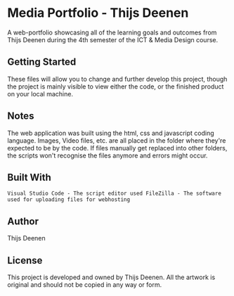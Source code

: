# Media Portfolio - Thijs Deenen
A web-portfolio showcasing all of the learning goals and outcomes from Thijs Deenen during the 4th semester of the ICT & Media Design course.

## Getting Started
These files will allow you to change and further develop this project, though the project is mainly visible to view either the code, or the finished product on your local machine.

## Notes
The web application was built using the html, css and javascript coding language. Images, Video files, etc. are all placed in the folder where they're expected to be by the code. If files manually get replaced into other folders, the scripts won't recognise the files anymore and errors might occur.

## Built With
``
Visual Studio Code - The script editor used
FileZilla - The software used for uploading files for webhosting
``
## Author
Thijs Deenen

## License
This project is developed and owned by Thijs Deenen. All the artwork is original and should not be copied in any way or form. 
